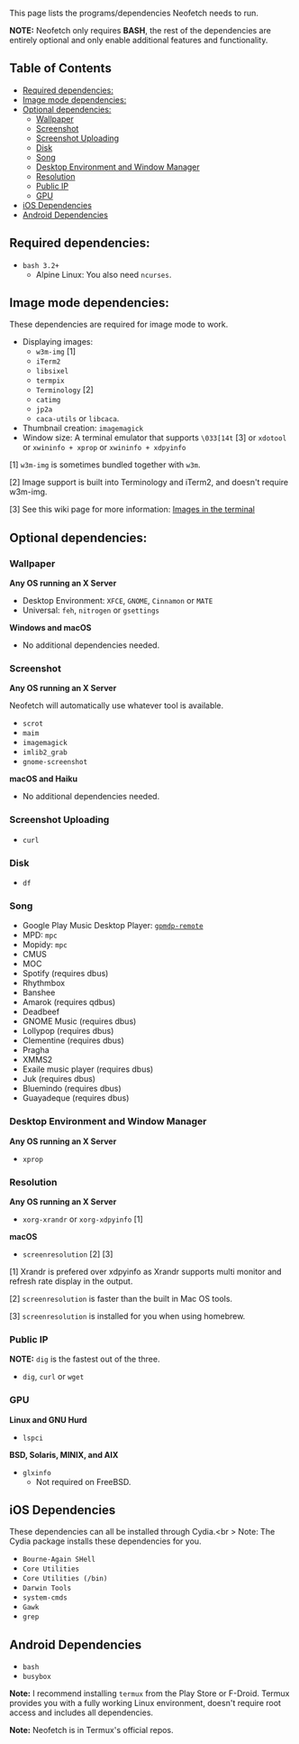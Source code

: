 This page lists the programs/dependencies Neofetch needs to run.

**NOTE:** Neofetch only requires **BASH**, the rest of the dependencies are entirely optional and only enable additional features and functionality.

## Table of Contents

<!-- vim-markdown-toc GFM -->
* [Required dependencies:](#required-dependencies)
* [Image mode dependencies:](#image-mode-dependencies)
* [Optional dependencies:](#optional-dependencies)
    * [Wallpaper](#wallpaper)
    * [Screenshot](#screenshot)
    * [Screenshot Uploading](#screenshot-uploading)
    * [Disk](#disk)
    * [Song](#song)
    * [Desktop Environment and Window Manager](#desktop-environment-and-window-manager)
    * [Resolution](#resolution)
    * [Public IP](#public-ip)
    * [GPU](#gpu)
* [iOS Dependencies](#ios-dependencies)
* [Android Dependencies](#android-dependencies)

<!-- vim-markdown-toc -->


## Required dependencies:

- `bash 3.2+`
    - Alpine Linux: You also need `ncurses`.


## Image mode dependencies:

These dependencies are required for image mode to work.

- Displaying images: 
    - `w3m-img` \[1\]
    - `iTerm2`
    - `libsixel`
    - `termpix`
    - `Terminology` \[2\] 
    - `catimg`
    - `jp2a`
    - `caca-utils` or `libcaca`.
- Thumbnail creation: `imagemagick`
- Window size: A terminal emulator that supports `\033[14t` \[3\] or `xdotool` or `xwininfo + xprop` or `xwininfo + xdpyinfo`

\[1\] `w3m-img` is sometimes bundled together with `w3m`.

\[2\] Image support is built into Terminology and iTerm2, and doesn't require w3m-img.

\[3\] See this wiki page for more information: [Images in the terminal](https://github.com/dylanaraps/neofetch/wiki/Images-in-the-terminal)


## Optional dependencies:


### Wallpaper

**Any OS running an X Server**

- Desktop Environment: `XFCE`, `GNOME`, `Cinnamon` or `MATE`
- Universal: `feh`, `nitrogen` or `gsettings`

**Windows and macOS**

- No additional dependencies needed.


### Screenshot

**Any OS running an X Server**

Neofetch will automatically use whatever tool is available.

- `scrot`
- `maim`
- `imagemagick`
- `imlib2_grab`
- `gnome-screenshot`

**macOS and Haiku**

- No additional dependencies needed.


### Screenshot Uploading

- `curl`


### Disk

- `df`


### Song

- Google Play Music Desktop Player: [`gpmdp-remote`](https://github.com/iAndrewT/gpmdp-remote)
- MPD: `mpc`
- Mopidy: `mpc`
- CMUS
- MOC
- Spotify (requires dbus)
- Rhythmbox
- Banshee
- Amarok (requires qdbus)
- Deadbeef
- GNOME Music (requires dbus)
- Lollypop (requires dbus)
- Clementine (requires dbus)
- Pragha
- XMMS2
- Exaile music player (requires dbus)
- Juk (requires dbus)
- Bluemindo (requires dbus)
- Guayadeque (requires dbus)

### Desktop Environment and Window Manager

**Any OS running an X Server**

- `xprop`


### Resolution

**Any OS running an X Server**

- `xorg-xrandr` or `xorg-xdpyinfo` \[1\]

**macOS**

- `screenresolution` \[2\] \[3\]

\[1\] Xrandr is prefered over xdpyinfo as Xrandr supports multi monitor and refresh rate display in the output.

\[2\] `screenresolution` is faster than the built in Mac OS tools.

\[3\] `screenresolution` is installed for you when using homebrew.


### Public IP

**NOTE:** `dig` is the fastest out of the three.

- `dig`, `curl` or `wget`


### GPU

**Linux and GNU Hurd**

- `lspci`

**BSD, Solaris, MINIX, and AIX**

- `glxinfo`
    - Not required on FreeBSD.


## iOS Dependencies

These dependencies can all be installed through Cydia.<br \>
Note: The Cydia package installs these dependencies for you.

- `Bourne-Again SHell`
- `Core Utilities`
- `Core Utilities (/bin)`
- `Darwin Tools`
- `system-cmds`
- `Gawk`
- `grep`


## Android Dependencies

- `bash`
- `busybox`

**Note:** I recommend installing `termux` from the Play Store or F-Droid. Termux provides you with a fully working Linux environment, doesn't require root access and includes all dependencies.

**Note:** Neofetch is in Termux's official repos.

